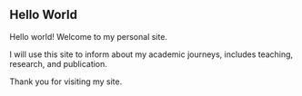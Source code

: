 ## Hello World

Hello world! Welcome to my personal site.

I will use this site to inform about my academic journeys, includes teaching, research, and publication.

Thank you for visiting my site.
